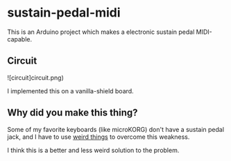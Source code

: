 sustain-pedal-midi
==================

This is an Arduino project which makes a electronic sustain pedal MIDI-capable.

Circuit
-------

![circuit]circuit.png)

I implemented this on a vanilla-shield board.

Why did you make this thing?
----------------------------

Some of my favorite keyboards (like microKORG) don't have a sustain pedal jack, and I have to use [weird things](https://github.com/keijiro/sustain-pedal-ios) to overcome this weakness.

I think this is a better and less weird solution to the problem.
